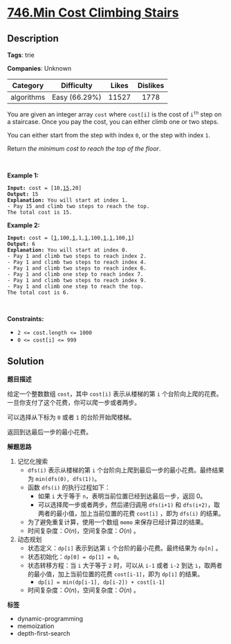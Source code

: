 # [746.Min Cost Climbing Stairs](https://leetcode.com/problems/min-cost-climbing-stairs/description/)

## Description

**Tags**: trie

**Companies**: Unknown

|  Category  |  Difficulty   | Likes | Dislikes |
| :--------: | :-----------: | :---: | :------: |
| algorithms | Easy (66.29%) | 11527 |   1778   |

<p>You are given an integer array <code>cost</code> where <code>cost[i]</code> is the cost of <code>i<sup>th</sup></code> step on a staircase. Once you pay the cost, you can either climb one or two steps.</p>
<p>You can either start from the step with index <code>0</code>, or the step with index <code>1</code>.</p>
<p>Return <em>the minimum cost to reach the top of the floor</em>.</p>
<p>&nbsp;</p>
<p><strong class="example">Example 1:</strong></p>
<pre><code><strong>Input:</strong> cost = [10,<u>15</u>,20]
<strong>Output:</strong> 15
<strong>Explanation:</strong> You will start at index 1.
- Pay 15 and climb two steps to reach the top.
The total cost is 15.</code></pre>
<p><strong class="example">Example 2:</strong></p>
<pre><code><strong>Input:</strong> cost = [<u>1</u>,100,<u>1</u>,1,<u>1</u>,100,<u>1</u>,<u>1</u>,100,<u>1</u>]
<strong>Output:</strong> 6
<strong>Explanation:</strong> You will start at index 0.
- Pay 1 and climb two steps to reach index 2.
- Pay 1 and climb two steps to reach index 4.
- Pay 1 and climb two steps to reach index 6.
- Pay 1 and climb one step to reach index 7.
- Pay 1 and climb two steps to reach index 9.
- Pay 1 and climb one step to reach the top.
The total cost is 6.</code></pre>
<p>&nbsp;</p>
<p><strong>Constraints:</strong></p>
<ul>
  <li><code>2 &lt;= cost.length &lt;= 1000</code></li>
  <li><code>0 &lt;= cost[i] &lt;= 999</code></li>
</ul>

## Solution

**题目描述**

给定一个整数数组 `cost`，其中 `cost[i]` 表示从楼梯的第 `i` 个台阶向上爬的花费。一旦你支付了这个花费，你可以爬一步或者两步。

可以选择从下标为 `0` 或者 `1` 的台阶开始爬楼梯。

返回到达最后一步的最小花费。

**解题思路**

1. 记忆化搜索
   - `dfs(i)` 表示从楼梯的第 `i` 个台阶向上爬到最后一步的最小花费。最终结果为 `min(dfs(0), dfs(1))`。
   - 函数 `dfs(i)` 的执行过程如下：
     - 如果 `i` 大于等于 `n`，表明当前位置已经到达最后一步，返回 0。
     - 可以选择爬一步或者两步，然后递归调用 `dfs(i+1)` 和 `dfs(i+2)`，取两者的最小值，加上当前位置的花费 `cost[i]` ，即为 `dfs(i)` 的结果。
   - 为了避免重复计算，使用一个数组 `memo` 来保存已经计算过的结果。
   - 时间复杂度：$O(n)$，空间复杂度：$O(n)$ 。
2. 动态规划
   - 状态定义：`dp[i]` 表示到达第 `i` 个台阶的最小花费。最终结果为 `dp[n]` 。
   - 状态初始化：`dp[0] = dp[1] = 0`。
   - 状态转移方程：当 `i` 大于等于 `2` 时，可以从 `i-1` 或者 `i-2` 到达 `i`，取两者的最小值，加上当前位置的花费 `cost[i-1]`，即为 `dp[i]` 的结果。
     - `dp[i] = min(dp[i-1], dp[i-2]) + cost[i-1]`
   - 时间复杂度：$O(n)$，空间复杂度：$O(n)$ 。

**标签**

- dynamic-programming
- memoization
- depth-first-search
